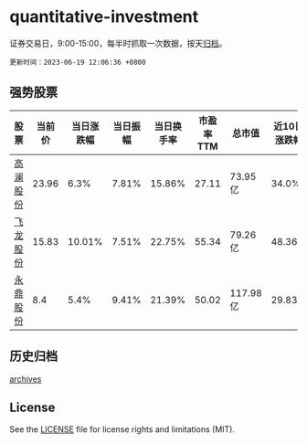 # quantitative-investment

证券交易日，9:00-15:00，每半时抓取一次数据，按天[归档](archives)。

`更新时间：2023-06-19 12:06:36 +0800`

## 强势股票

|股票|当前价|当日涨跌幅|当日振幅|当日换手率|市盈率TTM|总市值|近10日涨跌幅|
|----|----|----|----|----|----|----|----|
|[高澜股份](https://xueqiu.com/S/SZ300499)|23.96|6.3%|7.81%|15.86%|27.11|73.95亿|34.0%|
|[飞龙股份](https://xueqiu.com/S/SZ002536)|15.83|10.01%|7.51%|22.75%|55.34|79.26亿|48.36%|
|[永鼎股份](https://xueqiu.com/S/SH600105)|8.4|5.4%|9.41%|21.39%|50.02|117.98亿|29.83%|

## 历史归档

[archives](archives)

## License

See the [LICENSE](LICENSE) file for license rights and limitations (MIT).